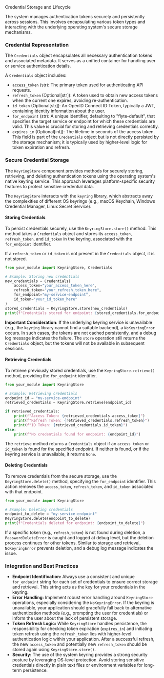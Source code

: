
<!--
help_text: ''
key: summary_credential_storage_and_lifecycle_52c6a526-b507-4fa6-b8b5-154ff10ee1dd
modules:
- flytekit.clients.auth.keyring.KeyringStore
- flytekit.clients.auth.keyring.Credentials
questions_to_answer: []
type: summary

-->
Credential Storage and Lifecycle

The system manages authentication tokens securely and persistently across sessions. This involves encapsulating various token types and interacting with the underlying operating system's secure storage mechanisms.

### Credential Representation

The `Credentials` object encapsulates all necessary authentication tokens and associated metadata. It serves as a unified container for handling user or service authentication details.

A `Credentials` object includes:
*   `access_token` (str): The primary token used for authenticating API requests.
*   `refresh_token` (Optional[str]): A token used to obtain new access tokens when the current one expires, avoiding re-authentication.
*   `id_token` (Optional[str]): An OpenID Connect ID Token, typically a JWT, containing identity information about the user.
*   `for_endpoint` (str): A unique identifier, defaulting to "flyte-default", that specifies the target service or endpoint for which these credentials are valid. This value is crucial for storing and retrieving credentials correctly.
*   `expires_in` (Optional[int]): The lifetime in seconds of the access token. This field is part of the `Credentials` object but is not directly persisted by the storage mechanism; it is typically used by higher-level logic for token expiration and refresh.

### Secure Credential Storage

The `KeyringStore` component provides methods for securely storing, retrieving, and deleting authentication tokens using the operating system's native keyring service. This approach leverages platform-specific security features to protect sensitive credential data.

The `KeyringStore` interacts with the `keyring` library, which abstracts away the complexities of different OS keyrings (e.g., macOS Keychain, Windows Credential Manager, Linux Secret Service).

#### Storing Credentials

To persist credentials securely, use the `KeyringStore.store()` method. This method takes a `Credentials` object and stores its `access_token`, `refresh_token`, and `id_token` in the keyring, associated with the `for_endpoint` identifier.

If a `refresh_token` or `id_token` is not present in the `Credentials` object, it is not stored.

```python
from your_module import KeyringStore, Credentials

# Example: Storing new credentials
new_credentials = Credentials(
    access_token="your_access_token_here",
    refresh_token="your_refresh_token_here",
    for_endpoint="my-service-endpoint",
    id_token="your_id_token_here"
)
stored_credentials = KeyringStore.store(new_credentials)
print(f"Credentials stored for endpoint: {stored_credentials.for_endpoint}")
```

**Important Consideration:** If the underlying keyring service is unavailable (e.g., the `keyring` library cannot find a suitable backend), a `NoKeyringError` occurs. In such cases, the tokens are not cached persistently, and a debug log message indicates the failure. The `store` operation still returns the `Credentials` object, but the tokens will not be available in subsequent sessions.

#### Retrieving Credentials

To retrieve previously stored credentials, use the `KeyringStore.retrieve()` method, providing the `for_endpoint` identifier.

```python
from your_module import KeyringStore

# Example: Retrieving credentials
endpoint_id = "my-service-endpoint"
retrieved_credentials = KeyringStore.retrieve(endpoint_id)

if retrieved_credentials:
    print(f"Access Token: {retrieved_credentials.access_token}")
    print(f"Refresh Token: {retrieved_credentials.refresh_token}")
    print(f"ID Token: {retrieved_credentials.id_token}")
else:
    print(f"No credentials found for endpoint: {endpoint_id}")
```

The `retrieve` method returns a `Credentials` object if an `access_token` or `id_token` is found for the specified endpoint. If neither is found, or if the keyring service is unavailable, it returns `None`.

#### Deleting Credentials

To remove credentials from the secure storage, use the `KeyringStore.delete()` method, specifying the `for_endpoint` identifier. This action removes the `access_token`, `refresh_token`, and `id_token` associated with that endpoint.

```python
from your_module import KeyringStore

# Example: Deleting credentials
endpoint_to_delete = "my-service-endpoint"
KeyringStore.delete(endpoint_to_delete)
print(f"Credentials deleted for endpoint: {endpoint_to_delete}")
```

If a specific token (e.g., `refresh_token`) is not found during deletion, a `PasswordDeleteError` is caught and logged at debug level, but the deletion process continues for other tokens. Similar to storage and retrieval, `NoKeyringError` prevents deletion, and a debug log message indicates the issue.

### Integration and Best Practices

*   **Endpoint Identification:** Always use a consistent and unique `for_endpoint` string for each set of credentials to ensure correct storage and retrieval. This string acts as the key for your credentials in the keyring.
*   **Error Handling:** Implement robust error handling around `KeyringStore` operations, especially considering the `NoKeyringError`. If the keyring is unavailable, your application should gracefully fall back to alternative authentication methods (e.g., prompting the user for credentials) or inform the user about the lack of persistent storage.
*   **Token Refresh Logic:** While `KeyringStore` handles persistence, the responsibility for checking token expiration (`expires_in`) and initiating token refresh using the `refresh_token` lies with higher-level authentication logic within your application. After a successful refresh, the new `access_token` and potentially new `refresh_token` should be stored again using `KeyringStore.store()`.
*   **Security:** The use of the system keyring provides a strong security posture by leveraging OS-level protection. Avoid storing sensitive credentials directly in plain text files or environment variables for long-term persistence.
<!--
key: summary_credential_storage_and_lifecycle_52c6a526-b507-4fa6-b8b5-154ff10ee1dd
type: summary_end

-->
<!--
code_unit: flytekit.examples.authentication.credential_management
code_unit_type: class
help_text: ''
key: example_34edc50d-49a9-4759-8839-3686b72ac6c8
type: example

-->